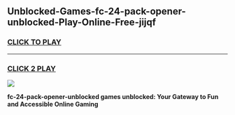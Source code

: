 
## Unblocked-Games-fc-24-pack-opener-unblocked-Play-Online-Free-jijqf
<h3>
<a href="https://premium76.site?title=fc-24-pack-opener-unblocked&ref=26A">CLICK TO PLAY</a></h3>
<hr>

<h3>
<a href="https://premium76.site?title=fc-24-pack-opener-unblocked&ref=26A">CLICK 2 PLAY</a>
  
</h3>

<a href="https://premium76.site?title=fc-24-pack-opener-unblocked&ref=26A"><img src="https://clearcache.store/games.png"></a>


**fc-24-pack-opener-unblocked games unblocked: Your Gateway to Fun and Accessible Online Gaming**
